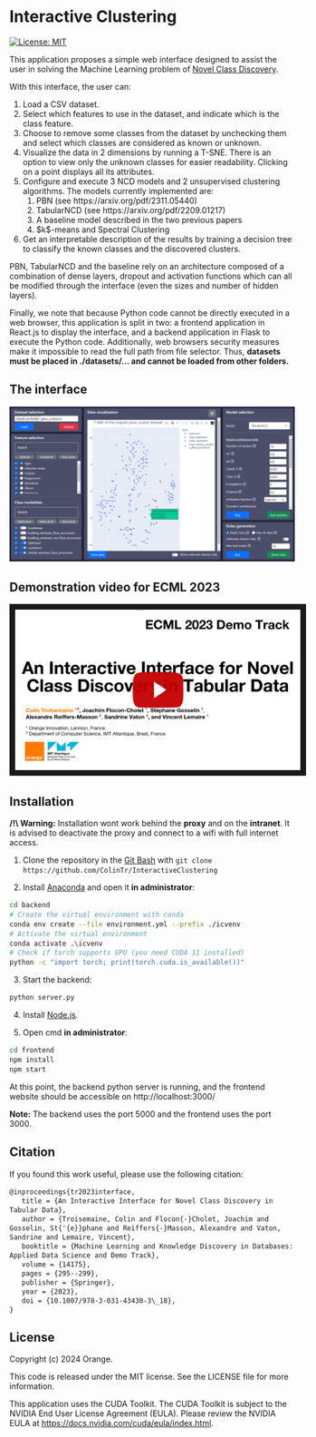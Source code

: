 # Interactive Clustering

[![License: MIT](https://img.shields.io/badge/License-MIT-yellow.svg)](https://opensource.org/licenses/MIT)

This application proposes a simple web interface designed to assist the user in solving the Machine Learning problem of [Novel Class Discovery](https://arxiv.org/pdf/2302.12028.pdf).

With this interface, the user can:
<ol>
  <li>Load a CSV dataset.</li>
  <li>Select which features to use in the dataset, and indicate which is the class feature.</li>
  <li>Choose to remove some classes from the dataset by unchecking them and select which classes are considered as known or unknown.</li>
  <li>Visualize the data in 2 dimensions by running a T-SNE. There is an option to view only the unknown classes for easier readability. Clicking on a point displays all its attributes.</li>
  <li>Configure and execute 3 NCD models and 2 unsupervised clustering algorithms. The models currently implemented are:
    <ol>
      <li>PBN (see https://arxiv.org/pdf/2311.05440)</li>
      <li>TabularNCD (see https://arxiv.org/pdf/2209.01217)</li>
      <li>A baseline model described in the two previous papers</li>
      <li>$k$-means and Spectral Clustering</li>
    </ol>
  </li>
  <li>Get an interpretable description of the results by training a decision tree to classify the known classes and the discovered clusters.</li>
</ol>

PBN, TabularNCD and the baseline rely on an architecture composed of a combination of dense layers, dropout and activation functions which can all be modified through the interface (even the sizes and number of hidden layers).

Finally, we note that because Python code cannot be directly executed in a web browser, this application is split in two: a frontend application in React.js to display the interface, and a backend application in Flask to execute the Python code.
Additionally, web browsers security measures make it impossible to read the full path from file selector. Thus, **datasets must be placed in ./datasets/... and cannot be loaded from other folders.**


## The interface

![Example interface](example_interface.png "Example interface")


## Demonstration video for ECML 2023

<a href="http://www.youtube.com/watch?feature=player_embedded&v=W7ru8NHPj-8&cc_load_policy=1" target="_blank">
 <img src="youtube_thumbnail.png" alt="Watch the video" border="10" />
</a>


## Installation

**/!\ Warning:**
Installation wont work behind the **proxy** and on the **intranet**.
It is advised to deactivate the proxy and connect to a wifi with full internet access.


1) Clone the repository in the [Git Bash](https://git-scm.com/downloads) with `git clone https://github.com/ColinTr/InteractiveClustering`

2) Install [Anaconda](https://docs.anaconda.com/anaconda/install/index.html) and open it **in administrator**:
```bash
cd backend
# Create the virtual environment with conda
conda env create --file environment.yml --prefix ./icvenv
# Activate the virtual environment
conda activate .\icvenv
# Check if torch supports GPU (you need CUDA 11 installed)
python -c "import torch; print(torch.cuda.is_available())"
```

3) Start the backend:
```bash
python server.py
```

4) Install [Node.js](https://nodejs.org/en/).

5) Open cmd **in administrator**:

```bash
cd frontend
npm install
npm start
```

At this point, the backend python server is running, and the frontend website should be accessible on http://localhost:3000/

**Note:** The backend uses the port 5000 and the frontend uses the port 3000.


## Citation
If you found this work useful, please use the following citation:
```
@inproceedings{tr2023interface,
   title = {An Interactive Interface for Novel Class Discovery in Tabular Data},
   author = {Troisemaine, Colin and Flocon{-}Cholet, Joachim and Gosselin, St{'{e}}phane and Reiffers{-}Masson, Alexandre and Vaton, Sandrine and Lemaire, Vincent},
   booktitle = {Machine Learning and Knowledge Discovery in Databases: Applied Data Science and Demo Track},
   volume = {14175},
   pages = {295--299},
   publisher = {Springer},
   year = {2023},
   doi = {10.1007/978-3-031-43430-3\_18},
}
```

## License

Copyright (c) 2024 Orange.

This code is released under the MIT license. See the LICENSE file for more information.

This application uses the CUDA Toolkit. The CUDA Toolkit is subject to the NVIDIA End User License Agreement (EULA).
Please review the NVIDIA EULA at https://docs.nvidia.com/cuda/eula/index.html.
